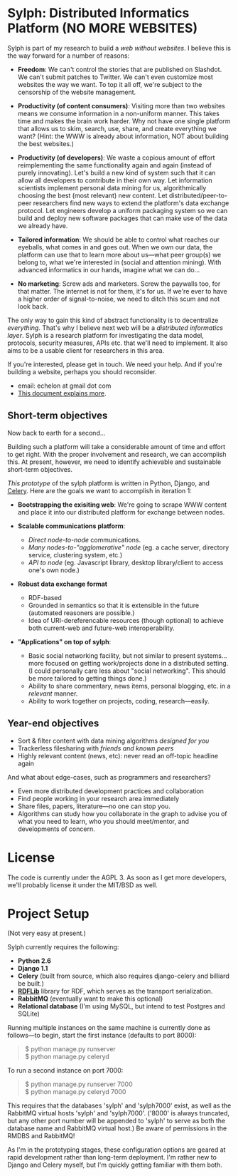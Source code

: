 Sylph: Distributed Informatics Platform (NO MORE WEBSITES)
==========================================================
Sylph is part of my research to build a _web without websites_. I believe this is the way forward for a number of reasons:

* **Freedom**: We can't control the stories that are published on Slashdot. We can't submit patches to Twitter. We can't even customize most websites the way we want. To top it all off, we're subject to the censorship of the website management. 

* **Productivity (of content consumers)**: Visiting more than two websites means we consume information in a non-uniform manner. This takes time and makes the brain work harder. Why not have one single platform that allows us to skim, search, use, share, and create everything we want? (Hint: the WWW is already about information, NOT about building the best websites.)

* **Productivity (of developers)**: We waste a copious amount of effort reimplementing the same functionality again and again (instead of purely innovating). Let's build a new kind of system such that it can allow all developers to contribute in their own way. Let information scientists implement personal data mining for us, algorithmically choosing the best (most relevant) new content. Let distributed/peer-to-peer researchers find new ways to extend the platform's data exchange protocol. Let engineers develop a uniform packaging system so we can build and deploy new software packages that can make use of the data we already have.

* **Tailored information**: We should be able to control what reaches our eyeballs, what comes in and goes out. When we own our data, the platform can use that to learn more about us&mdash;what peer group(s) we belong to, what we're interested in (social and attention mining). With advanced informatics in our hands, imagine what we can do...

* **No marketing**: Screw ads and marketers. Screw the paywalls too, for that matter. The internet is not for them, it's for us. If we're ever to have a higher order of signal-to-noise, we need to ditch this scum and not look back.

The only way to gain this kind of abstract functionality is to decentralize _everything_. That's why I believe next web will be a _distributed informatics layer_. Sylph is a research platform for investigating the data model, protocols, security measures, APIs etc. that we'll need to implement. It also aims to be a usable client for researchers in this area.

If you're interested, please get in touch. We need your help. And if you're building a website, perhaps you should reconsider. 

* email: echelon at gmail dot com
* [This document explains more](http://possibilistic.org/docs/sylph/).

Short-term objectives
---------------------
Now back to earth for a second... 

Building such a platform will take a considerable amount of time and effort to get right. With the proper involvement and research, we can accomplish this. At present, however, we need to identify achievable and sustainable short-term objectives. 

_This prototype_ of the sylph platform is written in Python, Django, and [Celery](http://github.com/ask/celery). Here are the goals we want to accomplish in iteration 1:

* **Bootstrapping the exisiting web**: We're going to scrape WWW content and place it into our distributed platform for exchange between nodes.

* **Scalable communications platform**:
	* *Direct node-to-node* communications. 
	* *Many nodes-to-"agglomerative" node* (eg. a cache server, directory service, clustering system, etc.)
	* *API to node* (eg. Javascript library, desktop library/client to access one's own node.)

* **Robust data exchange format**
	* RDF-based
	* Grounded in semantics so that it is extensible in the future (automated reasoners are possible.)
	* Idea of URI-dereferencable resources (though optional) to achieve both current-web and future-web interoperability. 

* **"Applications" on top of sylph**:
	* Basic social networking facility, but not similar to present systems... more focused on getting work/projects done in a distributed setting. (I could personally care less about "social networking". This should be more tailored to getting things done.)
	* Ability to share commentary, news items, personal blogging, etc. in a _relevant_ manner.
	* Ability to work together on projects, coding, research&mdash;easily. 

Year-end objectives
-------------------
* Sort & filter content with data mining algorithms _designed for you_
* Trackerless filesharing with _friends and known peers_
* Highly relevant content (news, etc): never read an off-topic headline again

And what about edge-cases, such as programmers and researchers?

* Even more distributed development practices and collaboration
* Find people working in your research area immediately
* Share files, papers, literature&mdash;no one can stop you.
* Algorithms can study how you collaborate in the graph to advise you of what you need to learn, who you should meet/mentor, and developments of concern. 

License
=======
The code is currently under the AGPL 3. As soon as I get more developers, we'll probably license it under the MIT/BSD as well. 

Project Setup
=============

(Not very easy at present.)

Sylph currently requires the following:

* **Python 2.6**
* **Django 1.1**
* **Celery** (built from source, which also requires django-celery and billiard 
  be built.)
* [**RDFLib**](http://www.rdflib.net/) library for RDF, which serves as the 
  transport serialization.
* **RabbitMQ** (eventually want to make this optional)
* **Relational database** (I'm using MySQL, but intend to test Postgres and 
  SQLite)

Running multiple instances on the same machine is currently done as 
follows&mdash;to begin, start the first instance (defaults to port 8000):

> $ python manage.py runserver  
> $ python manage.py celeryd

To run a second instance on port 7000:

> $ python manage.py runserver 7000  
> $ python manage.py celeryd 7000

This requires that the databases 'sylph' and 'sylph7000' exist, as well as the
RabbitMQ virtual hosts 'sylph' and 'sylph7000'. ('8000' is always truncated, 
but any other port number will be appended to 'sylph' to serve as both the 
database name and RabbitMQ virtual host.) Be aware of permissions in the RMDBS 
and RabbitMQ!

As I'm in the prototyping stages, these configuration options are geared at
rapid development rather than long-term deployment. I'm rather new to Django 
and Celery myself, but I'm quickly getting familiar with them both. 


